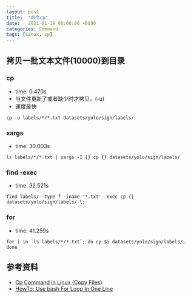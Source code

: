 ```yaml
---
layout: post
title:  "命令cp"
date:   2021-01-19 00:00:00 +0800
categories: Command
tags: [Linux, cp]
---
```


## 拷贝一批文本文件(10000)到目录
### cp
* time: 0.470s
* 当文件更新了或者缺少时才拷贝。(-u)
* 速度最快
```shell
cp -u labels/*/*.txt datasets/yolo/sign/labels/
```

### xargs
* time: 30.003s
```shell
ls labels/*/*.txt | xargs -I {} cp {} datasets/yolo/sign/labels/
```

### find -exec
* time: 32.521s
```shell
find labels/ -type f -iname '*.txt' -exec cp {} datasets/yolo/sign/labels/ \;
```

### for
* time: 41.259s
```shell
for i in `ls labels/*/*.txt`; do cp $i datasets/yolo/sign/labels/; done
```

## 参考资料
* [Cp Command in Linux (Copy Files)](https://linuxize.com/post/cp-command-in-linux/)
* [HowTo: Use bash For Loop In One Line](https://www.cyberciti.biz/faq/linux-unix-bash-for-loop-one-line-command/)
